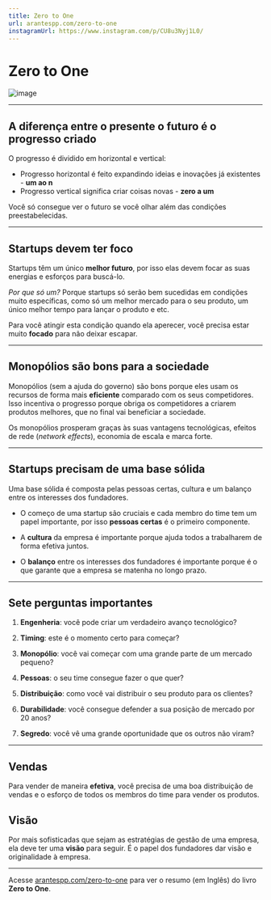 ```yaml
---
title: Zero to One
url: arantespp.com/zero-to-one
instagramUrl: https://www.instagram.com/p/CU8u3Nyj1L0/
---
```


# Zero to One

![image](https://arantespp.com/images/books/zero-to-one.jpg)

---

## A diferença entre o presente o futuro é o progresso criado

O progresso é dividido em horizontal e vertical:

- Progresso horizontal é feito expandindo ideias e inovações já existentes - **um ao n**
- Progresso vertical significa criar coisas novas - **zero a um**

Você só consegue ver o futuro se você olhar além das condições preestabelecidas.

---

## Startups devem ter foco

Startups têm um único **melhor futuro**, por isso elas devem focar as suas energias e esforços para buscá-lo.

_Por que só um?_ Porque startups só serão bem sucedidas em condições muito específicas, como só um melhor mercado para o seu produto, um único melhor tempo para lançar o produto e etc.

Para você atingir esta condição quando ela aperecer, você precisa estar muito **focado** para não deixar escapar.

---

## Monopólios são bons para a sociedade

Monopólios (sem a ajuda do governo) são bons porque eles usam os recursos de forma mais **eficiente** comparado com os seus competidores. Isso incentiva o progresso porque obriga os competidores a criarem produtos melhores, que no final vai beneficiar a sociedade.

Os monopólios prosperam graças às suas vantagens tecnológicas, efeitos de rede (_network effects_), economia de escala e marca forte.

---

## Startups precisam de uma base sólida

Uma base sólida é composta pelas pessoas certas, cultura e um balanço entre os interesses dos fundadores.

- O começo de uma startup são cruciais e cada membro do time tem um papel importante, por isso **pessoas certas** é o primeiro componente.

- A **cultura** da empresa é importante porque ajuda todos a trabalharem de forma efetiva juntos.

- O **balanço** entre os interesses dos fundadores é importante porque é o que garante que a empresa se matenha no longo prazo.

---

## Sete perguntas importantes

1. **Engenheria**: você pode criar um verdadeiro avanço tecnológico?

1. **Timing**: este é o momento certo para começar?

1. **Monopólio**: você vai começar com uma grande parte de um mercado pequeno?

1. **Pessoas**: o seu time consegue fazer o que quer?

1. **Distribuição**: como você vai distribuir o seu produto para os clientes?

1. **Durabilidade**: você consegue defender a sua posição de mercado por 20 anos?

1. **Segredo**: você vê uma grande oportunidade que os outros não viram?

---

## Vendas

Para vender de maneira **efetiva**, você precisa de uma boa distribuição de vendas e o esforço de todos os membros do time para vender os produtos.

## Visão

Por mais sofisticadas que sejam as estratégias de gestão de uma empresa, ela deve ter uma **visão** para seguir. É o papel dos fundadores dar visão e originalidade à empresa.

---

Acesse [arantespp.com/zero-to-one](https://arantespp.com/no-bs-time) para ver o resumo (em Inglês) do livro  
**Zero to One**.
